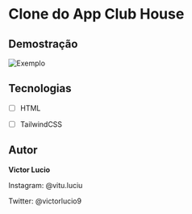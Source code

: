 # Clone do App Club House

## Demostração


<img src="https://macmagazine.com.br/wp-content/uploads/2021/02/08-clubhouse-623x1260.png" alt="Exemplo">

## Tecnologias

- [ ] HTML

- [ ] TailwindCSS

## Autor
 **Victor Lucio**

Instagram: @vitu.luciu

Twitter: @victorlucio9
        
